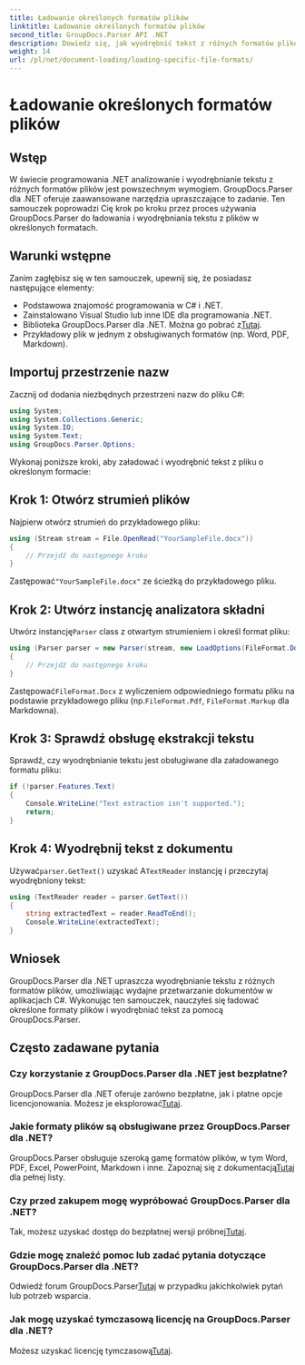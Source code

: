 ```yaml
---
title: Ładowanie określonych formatów plików
linktitle: Ładowanie określonych formatów plików
second_title: GroupDocs.Parser API .NET
description: Dowiedz się, jak wyodrębnić tekst z różnych formatów plików w .NET przy użyciu GroupDocs.Parser. Samouczek krok po kroku dotyczący wydajnego przetwarzania dokumentów.
weight: 14
url: /pl/net/document-loading/loading-specific-file-formats/
---
```


# Ładowanie określonych formatów plików

## Wstęp
W świecie programowania .NET analizowanie i wyodrębnianie tekstu z różnych formatów plików jest powszechnym wymogiem. GroupDocs.Parser dla .NET oferuje zaawansowane narzędzia upraszczające to zadanie. Ten samouczek poprowadzi Cię krok po kroku przez proces używania GroupDocs.Parser do ładowania i wyodrębniania tekstu z plików w określonych formatach.
## Warunki wstępne
Zanim zagłębisz się w ten samouczek, upewnij się, że posiadasz następujące elementy:
- Podstawowa znajomość programowania w C# i .NET.
- Zainstalowano Visual Studio lub inne IDE dla programowania .NET.
-  Biblioteka GroupDocs.Parser dla .NET. Można go pobrać z[Tutaj](https://releases.groupdocs.com/parser/net/).
- Przykładowy plik w jednym z obsługiwanych formatów (np. Word, PDF, Markdown).

## Importuj przestrzenie nazw
Zacznij od dodania niezbędnych przestrzeni nazw do pliku C#:
```csharp
using System;
using System.Collections.Generic;
using System.IO;
using System.Text;
using GroupDocs.Parser.Options;
```

Wykonaj poniższe kroki, aby załadować i wyodrębnić tekst z pliku o określonym formacie:
## Krok 1: Otwórz strumień plików
Najpierw otwórz strumień do przykładowego pliku:
```csharp
using (Stream stream = File.OpenRead("YourSampleFile.docx"))
{
    // Przejdź do następnego kroku
}
```
 Zastępować`"YourSampleFile.docx"` ze ścieżką do przykładowego pliku.
## Krok 2: Utwórz instancję analizatora składni
 Utwórz instancję`Parser` class z otwartym strumieniem i określ format pliku:
```csharp
using (Parser parser = new Parser(stream, new LoadOptions(FileFormat.Docx)))
{
    // Przejdź do następnego kroku
}
```
 Zastępować`FileFormat.Docx` z wyliczeniem odpowiedniego formatu pliku na podstawie przykładowego pliku (np.`FileFormat.Pdf`, `FileFormat.Markup` dla Markdowna).
## Krok 3: Sprawdź obsługę ekstrakcji tekstu
Sprawdź, czy wyodrębnianie tekstu jest obsługiwane dla załadowanego formatu pliku:
```csharp
if (!parser.Features.Text)
{
    Console.WriteLine("Text extraction isn't supported.");
    return;
}
```
## Krok 4: Wyodrębnij tekst z dokumentu
 Używać`parser.GetText()` uzyskać A`TextReader` instancję i przeczytaj wyodrębniony tekst:
```csharp
using (TextReader reader = parser.GetText())
{
    string extractedText = reader.ReadToEnd();
    Console.WriteLine(extractedText);
}
```

## Wniosek
GroupDocs.Parser dla .NET upraszcza wyodrębnianie tekstu z różnych formatów plików, umożliwiając wydajne przetwarzanie dokumentów w aplikacjach C#. Wykonując ten samouczek, nauczyłeś się ładować określone formaty plików i wyodrębniać tekst za pomocą GroupDocs.Parser.

## Często zadawane pytania
### Czy korzystanie z GroupDocs.Parser dla .NET jest bezpłatne?
GroupDocs.Parser dla .NET oferuje zarówno bezpłatne, jak i płatne opcje licencjonowania. Możesz je eksplorować[Tutaj](https://purchase.groupdocs.com/buy).
### Jakie formaty plików są obsługiwane przez GroupDocs.Parser dla .NET?
 GroupDocs.Parser obsługuje szeroką gamę formatów plików, w tym Word, PDF, Excel, PowerPoint, Markdown i inne. Zapoznaj się z dokumentacją[Tutaj](https://tutorials.groupdocs.com/parser/net/) dla pełnej listy.
### Czy przed zakupem mogę wypróbować GroupDocs.Parser dla .NET?
 Tak, możesz uzyskać dostęp do bezpłatnej wersji próbnej[Tutaj](https://releases.groupdocs.com/).
### Gdzie mogę znaleźć pomoc lub zadać pytania dotyczące GroupDocs.Parser dla .NET?
 Odwiedź forum GroupDocs.Parser[Tutaj](https://forum.groupdocs.com/c/parser/17) w przypadku jakichkolwiek pytań lub potrzeb wsparcia.
### Jak mogę uzyskać tymczasową licencję na GroupDocs.Parser dla .NET?
 Możesz uzyskać licencję tymczasową[Tutaj](https://purchase.groupdocs.com/temporary-license/).